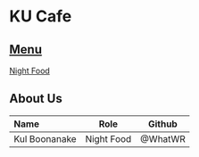 # KU Cafe

## [Menu](Menu.md)

[Night Food](Menu.md/#Night-Food)


## About Us


| Name      | Role      | Github          |
|:----------|-----------|-----------------|
| Kul Boonanake | Night Food |@WhatWR |
